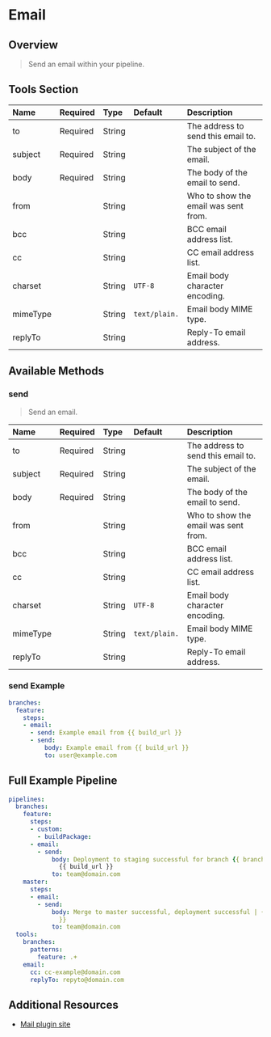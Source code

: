 # Email

## Overview

> Send an email within your pipeline.

## Tools Section

| Name     | Required   | Type   | Default       | Description                          |
|:---------|:-----------|:-------|:--------------|:-------------------------------------|
| to       | Required   | String |               | The address to send this email to.   |
| subject  | Required   | String |               | The subject of the email.            |
| body     | Required   | String |               | The body of the email to send.       |
| from     |            | String |               | Who to show the email was sent from. |
| bcc      |            | String |               | BCC email address list.              |
| cc       |            | String |               | CC email address list.               |
| charset  |            | String | `UTF-8`       | Email body character encoding.       |
| mimeType |            | String | `text/plain.` | Email body MIME type.                |
| replyTo  |            | String |               | Reply-To email address.              |

## Available Methods

### send

> Send an email.

| Name     | Required   | Type   | Default       | Description                          |
|:---------|:-----------|:-------|:--------------|:-------------------------------------|
| to       | Required   | String |               | The address to send this email to.   |
| subject  | Required   | String |               | The subject of the email.            |
| body     | Required   | String |               | The body of the email to send.       |
| from     |            | String |               | Who to show the email was sent from. |
| bcc      |            | String |               | BCC email address list.              |
| cc       |            | String |               | CC email address list.               |
| charset  |            | String | `UTF-8`       | Email body character encoding.       |
| mimeType |            | String | `text/plain.` | Email body MIME type.                |
| replyTo  |            | String |               | Reply-To email address.              |

### send Example

```yaml
branches:
  feature:
    steps:
    - email:
      - send: Example email from {{ build_url }}
      - send:
          body: Example email from {{ build_url }}
          to: user@example.com
```

## Full Example Pipeline

```yaml
pipelines:
  branches:
    feature:
      steps:
      - custom:
        - buildPackage:
      - email:
        - send:
            body: Deployment to staging successful for branch {{ branch_name }} |
              {{ build_url }}
            to: team@domain.com
    master:
      steps:
      - email:
        - send:
            body: Merge to master successful, deployment successful | {{ build_url
              }}
            to: team@domain.com
  tools:
    branches:
      patterns:
        feature: .+
    email:
      cc: cc-example@domain.com
      replyTo: repyto@domain.com
```

## Additional Resources

* [Mail plugin site](https://plugins.jenkins.io/workflow-basic-steps)